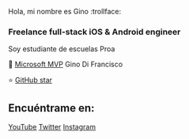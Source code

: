 Hola, mi nombre es Gino :trollface: 

### Freelance full-stack iOS & Android engineer 

Soy estudiante de escuelas Proa 

👥 [Microsoft MVP](https://mvp.microsoft.com/es-es/PublicProfile/5004970) Gino Di Francisco

 ⭐️ [GitHub star](https://github.com/Ginno1234)
 
## Encuéntrame en: 
[YouTube](https://youtube.com/@THEONIGSHOW)
[Twitter](https://x.com/@cursedonig) 
[Instagram](https://instagram.com/@cursedonig) 
</br>


